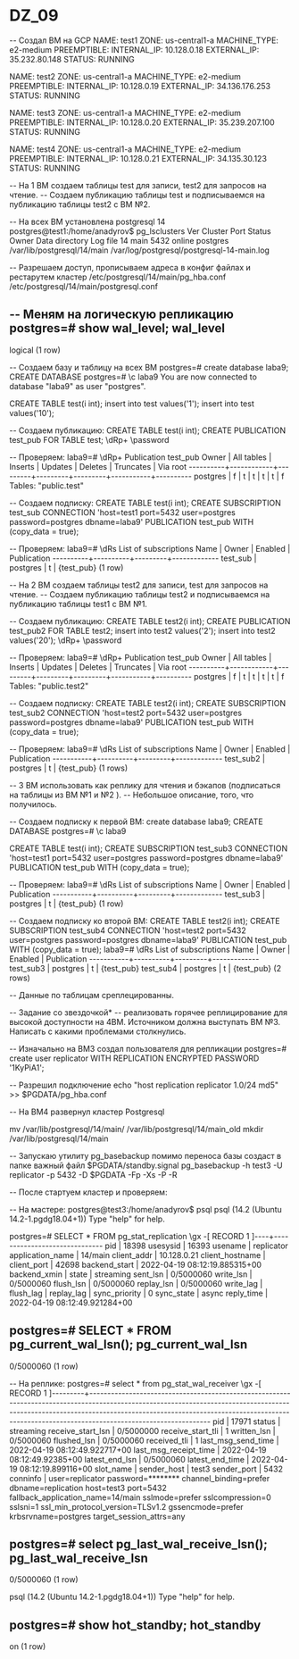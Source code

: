 # DZ_09

-- Создал ВМ на GCP
NAME: test1
ZONE: us-central1-a
MACHINE_TYPE: e2-medium
PREEMPTIBLE:
INTERNAL_IP: 10.128.0.18
EXTERNAL_IP: 35.232.80.148
STATUS: RUNNING

NAME: test2
ZONE: us-central1-a
MACHINE_TYPE: e2-medium
PREEMPTIBLE:
INTERNAL_IP: 10.128.0.19
EXTERNAL_IP: 34.136.176.253
STATUS: RUNNING

NAME: test3
ZONE: us-central1-a
MACHINE_TYPE: e2-medium
PREEMPTIBLE:
INTERNAL_IP: 10.128.0.20
EXTERNAL_IP: 35.239.207.100
STATUS: RUNNING

NAME: test4
ZONE: us-central1-a
MACHINE_TYPE: e2-medium
PREEMPTIBLE:
INTERNAL_IP: 10.128.0.21
EXTERNAL_IP: 34.135.30.123
STATUS: RUNNING


-- На 1 ВМ создаем таблицы test для записи, test2 для запросов на чтение. 
-- Создаем публикацию таблицы test и подписываемся на публикацию таблицы test2 с ВМ №2. 

-- На всех ВМ установлена postgresql 14
postgres@test1:/home/anadyrov$ pg_lsclusters
Ver Cluster Port Status Owner    Data directory              Log file
14  main    5432 online postgres /var/lib/postgresql/14/main /var/log/postgresql/postgresql-14-main.log

-- Разрешаем доступ, прописываем адреса в конфиг файлах и рестарутем кластер
/etc/postgresql/14/main/pg_hba.conf
/etc/postgresql/14/main/postgresql.conf

-- Меням на логическую репликацию
postgres=# show wal_level;
 wal_level 
-----------
 logical
(1 row)

-- Создаем базу и таблицу на всех ВМ
postgres=# create database laba9;
CREATE DATABASE
postgres=# \c laba9 
You are now connected to database "laba9" as user "postgres".

CREATE TABLE test(i int);
insert into test values('1');
insert into test values('10');

--  Создаем публикацию:
CREATE TABLE test(i int);
CREATE PUBLICATION test_pub FOR TABLE test;
\dRp+
\password

-- Проверяем:
laba9=# \dRp+
                            Publication test_pub
  Owner   | All tables | Inserts | Updates | Deletes | Truncates | Via root 
----------+------------+---------+---------+---------+-----------+----------
 postgres | f          | t       | t       | t       | t         | f
Tables:
    "public.test"

--  Создаем подписку:
CREATE TABLE test(i int);
CREATE SUBSCRIPTION test_sub
CONNECTION 'host=test1 port=5432 user=postgres password=postgres dbname=laba9' 
PUBLICATION test_pub WITH (copy_data = true);

-- Проверяем:
laba9=# \dRs
            List of subscriptions
   Name   |  Owner   | Enabled | Publication 
----------+----------+---------+-------------
 test_sub | postgres | t       | {test_pub}
(1 row)


-- На 2 ВМ создаем таблицы test2 для записи, test для запросов на чтение. 
-- Создаем публикацию таблицы test2 и подписываемся на публикацию таблицы test1 с ВМ №1. 

--  Создаем публикацию:
CREATE TABLE test2(i int);
CREATE PUBLICATION test_pub2 FOR TABLE test2;
insert into test2 values('2');
insert into test2 values('20');
\dRp+
\password

-- Проверяем:
laba9=# \dRp+
                            Publication test_pub
  Owner   | All tables | Inserts | Updates | Deletes | Truncates | Via root 
----------+------------+---------+---------+---------+-----------+----------
 postgres | f          | t       | t       | t       | t         | f
Tables:
    "public.test2"


--  Создаем подписку:
CREATE TABLE test2(i int);
CREATE SUBSCRIPTION test_sub2
CONNECTION 'host=test2 port=5432 user=postgres password=postgres dbname=laba9' 
PUBLICATION test_pub WITH (copy_data = true);

-- Проверяем:
laba9=# \dRs
            List of subscriptions
   Name    |  Owner   | Enabled | Publication 
-----------+----------+---------+-------------
 test_sub2 | postgres | t       | {test_pub}
(1 rows)


-- 3 ВМ использовать как реплику для чтения и бэкапов (подписаться на таблицы из ВМ №1 и №2 ). 
-- Небольшое описание, того, что получилось.

--  Создаем подписку к первой ВМ:
create database laba9;
CREATE DATABASE
postgres=# \c laba9 

CREATE TABLE test(i int);
CREATE SUBSCRIPTION test_sub3
CONNECTION 'host=test1 port=5432 user=postgres password=postgres dbname=laba9' 
PUBLICATION test_pub WITH (copy_data = true);

-- Проверяем:
laba9=# \dRs
            List of subscriptions
   Name    |  Owner   | Enabled | Publication 
-----------+----------+---------+-------------
 test_sub3 | postgres | t       | {test_pub}
(1 row)



--  Создаем подписку ко второй ВМ:
CREATE TABLE test2(i int);
CREATE SUBSCRIPTION test_sub4
CONNECTION 'host=test2 port=5432 user=postgres password=postgres dbname=laba9' 
PUBLICATION test_pub WITH (copy_data = true);
laba9=# \dRs
            List of subscriptions
   Name    |  Owner   | Enabled | Publication 
-----------+----------+---------+-------------
 test_sub3 | postgres | t       | {test_pub}
 test_sub4 | postgres | t       | {test_pub}
(2 rows)

-- Данные по таблицам среплецированны.


-- Задание со звездочкой*
-- реализовать горячее реплицирование для высокой доступности на 4ВМ. Источником должна выступать ВМ №3. Написать с какими проблемами столкнулись.

-- Изначально на ВМ3 создал пользователя для репликации
postgres=# create user replicator WITH REPLICATION ENCRYPTED PASSWORD '1KyPiA1';

-- Разрешил подключение
echo "host replication replicator 1.0/24 md5" >> $PGDATA/pg_hba.conf


-- На ВМ4 развернул кластер Postgresql 

mv /var/lib/postgresql/14/main/ /var/lib/postgresql/14/main_old
mkdir /var/lib/postgresql/14/main

-- Запускаю утилиту pg_basebackup помимо переноса базы создаст в папке важный файл $PGDATA/standby.signal
pg_basebackup -h test3 -U replicator -p 5432 -D $PGDATA -Fp -Xs -P -R

-- После стартуем кластер и проверяем:

-- На мастере:
postgres@test3:/home/anadyrov$ psql 
psql (14.2 (Ubuntu 14.2-1.pgdg18.04+1))
Type "help" for help.

postgres=# SELECT * FROM pg_stat_replication \gx
-[ RECORD 1 ]----+------------------------------
pid              | 18398
usesysid         | 16393
usename          | replicator
application_name | 14/main
client_addr      | 10.128.0.21
client_hostname  | 
client_port      | 42698
backend_start    | 2022-04-19 08:12:19.885315+00
backend_xmin     | 
state            | streaming
sent_lsn         | 0/5000060
write_lsn        | 0/5000060
flush_lsn        | 0/5000060
replay_lsn       | 0/5000060
write_lag        | 
flush_lag        | 
replay_lag       | 
sync_priority    | 0
sync_state       | async
reply_time       | 2022-04-19 08:12:49.921284+00

postgres=# SELECT * FROM pg_current_wal_lsn();
 pg_current_wal_lsn 
--------------------
 0/5000060
(1 row)

-- На реплике:
postgres=# select * from pg_stat_wal_receiver \gx
-[ RECORD 1 ]---------+----------------------------------------------------------------------------------------------------------------------------------------------------------------------------------------------------------------------------------------------------------------------------
pid                   | 17971
status                | streaming
receive_start_lsn     | 0/5000000
receive_start_tli     | 1
written_lsn           | 0/5000060
flushed_lsn           | 0/5000060
received_tli          | 1
last_msg_send_time    | 2022-04-19 08:12:49.922717+00
last_msg_receipt_time | 2022-04-19 08:12:49.92385+00
latest_end_lsn        | 0/5000060
latest_end_time       | 2022-04-19 08:12:19.899116+00
slot_name             | 
sender_host           | test3
sender_port           | 5432
conninfo              | user=replicator password=******** channel_binding=prefer dbname=replication host=test3 port=5432 fallback_application_name=14/main sslmode=prefer sslcompression=0 sslsni=1 ssl_min_protocol_version=TLSv1.2 gssencmode=prefer krbsrvname=postgres target_session_attrs=any


postgres=# select pg_last_wal_receive_lsn();
 pg_last_wal_receive_lsn 
-------------------------
 0/5000060
(1 row)

psql (14.2 (Ubuntu 14.2-1.pgdg18.04+1))
Type "help" for help.

postgres=# show hot_standby;
 hot_standby 
-------------
 on
(1 row)

